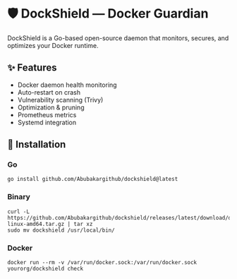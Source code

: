 # 🛡️ DockShield — Docker Guardian

DockShield is a Go-based open-source daemon that monitors, secures, and optimizes your Docker runtime.

## ✨ Features
- Docker daemon health monitoring
- Auto-restart on crash
- Vulnerability scanning (Trivy)
- Optimization & pruning
- Prometheus metrics
- Systemd integration

## 🚀 Installation
### Go
```
go install github.com/Abubakargithub/dockshield@latest
```
### Binary
```
curl -L https://github.com/Abubakargithub/dockshield/releases/latest/download/dockshield-linux-amd64.tar.gz | tar xz
sudo mv dockshield /usr/local/bin/
```
### Docker
```
docker run --rm -v /var/run/docker.sock:/var/run/docker.sock yourorg/dockshield check
```
